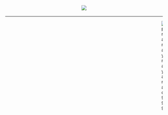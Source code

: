 <h1 align="center">
    <img src="https://readme-typing-svg.herokuapp.com/?font=Righteous&size=35&center=true&vCenter=true&width=500&height=70&duration=4000&lines=Hello+!+👋;+I'm+Pranay+Kumar!;" />
</h1>

<hr>
<div style="margin-left: 500px;">
    <p><img align="center" src="https://github-readme-streak-stats.herokuapp.com/?user=pranayrayarao999&" alt="pranayrayarao999" /></p>
</div>
